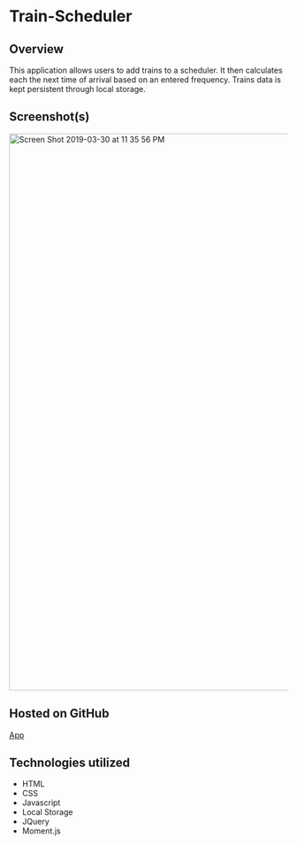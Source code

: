 # Train-Scheduler

## Overview

This application allows users to add trains to a scheduler. It then calculates each the next time of arrival based on an entered frequency. Trains data is kept persistent through local storage.

## Screenshot(s)
<img width="1006" alt="Screen Shot 2019-03-30 at 11 35 56 PM" src="https://user-images.githubusercontent.com/42223683/55285641-9c7f9800-5344-11e9-906e-67c4d0f3d914.png">

## Hosted on GitHub

[App](https://gregmash.github.io/train-scheduler/)

## Technologies utilized
 - HTML
 - CSS
 - Javascript
 - Local Storage
 - JQuery
 - Moment.js
